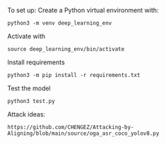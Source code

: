 To set up:
Create a Python virtual environment with:
```console
python3 -m venv deep_learning_env
```

Activate with
```console
source deep_learning_env/bin/activate
```

Install requirements
```console
python3 -m pip install -r requirements.txt
```

Test the model
```console
python3 test.py
```


Attack ideas:

```console
https://github.com/CHENGEZ/Attacking-by-Aligning/blob/main/source/oga_asr_coco_yolov8.py
```
